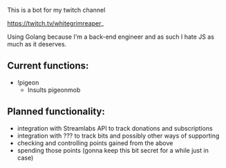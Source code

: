 This is a bot for my twitch channel

https://twitch.tv/whitegrimreaper_

Using Golang because I'm a back-end engineer and as such I hate JS as much as it deserves.

## Current functions:
 - !pigeon
    - Insults pigeonmob

## Planned functionality:
 - integration with Streamlabs API to track donations and subscriptions
 - integration with ??? to track bits and possibly other ways of supporting
 - checking and controlling points gained from the above
 - spending those points (gonna keep this bit secret for a while just in case)